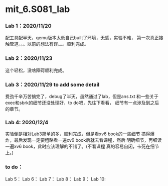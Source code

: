 # mit_6.S081_lab
### Lab 1：2020/11/20

配工具配半天，qemu版本太低自己built了环境，无感，实验不难，
第一次真正接触管道。。。以前的想法有误。。。顺利完成。

### Lab 2：2020/11/23

这个轻松，没啥障碍顺利完成。

### Lab 3：2020/11/29 to add some detail

费劲千辛万苦搞完了，debug了半天，虽然通过了lab，但是ans.txt
和一些关于exec和sbrk的细节还没处理好，to do吧，先往下看看，
细节有一点涉及到之后的章节。

### Lab 4: 2020/12/4

实验倒是相对Lab3简单的多，顺利完成，但是看xv6 book的一些细节
搞得爆炸，最后发现一定要粗略看一遍xv6 book后就去看课程，然后
明确细节，再细读一遍xv6 book，此时应该理解的不错了。(不看课程
真的容易自闭，卡死在细节上。)

### to do： 
Lab 5：
Lab 6：
Lab 7：
Lab 8：
Lab 9：
Lab 10:
